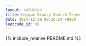 ```yaml
---
layout: solution
title: Unique Binary Search Trees
date: 2014-12-29 00:26:24 +0800
leetcode_id: 96
---
```

{% include_relative README.md %}

